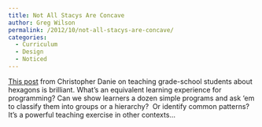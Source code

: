 ```yaml
---
title: Not All Stacys Are Concave
author: Greg Wilson
permalink: /2012/10/not-all-stacys-are-concave/
categories:
  - Curriculum
  - Design
  - Noticed
---
```

[This post][1] from Christopher Danie on teaching grade-school students about hexagons is brilliant. What&#8217;s an equivalent learning experience for programming? Can we show learners a dozen simple programs and ask &#8216;em to classify them into groups or a hierarchy?  Or identify common patterns?  It&#8217;s a powerful teaching exercise in other contexts&#8230;

 [1]: http://christopherdanielson.wordpress.com/2012/10/12/the-hierarchy-of-hexagons/
